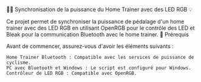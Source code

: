 🚴‍♂️ Synchronisation de la puissance du Home Trainer avec des LED RGB 💡



Ce projet permet de synchroniser la puissance de pédalage d'un home trainer avec des LED RGB en utilisant OpenRGB pour le contrôle des LED et Bleak pour la communication Bluetooth avec le home trainer.
🌟 Prérequis

Avant de commencer, assurez-vous d'avoir les éléments suivants :

    Home Trainer Bluetooth : Compatible avec les services de puissance de cyclisme.
    PC avec Bluetooth et Windows : Le script est configuré pour Windows.
    Contrôleur de LED RGB : Compatible avec OpenRGB.
